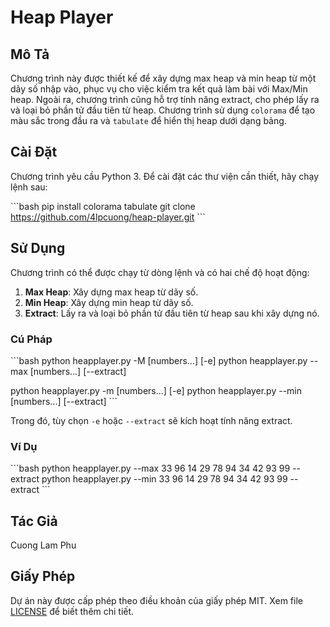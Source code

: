 
# Heap Player

## Mô Tả
Chương trình này được thiết kế để xây dựng max heap và min heap từ một dãy số nhập vào, phục vụ cho việc kiểm tra kết quả làm bài với Max/Min heap. Ngoài ra, chương trình cũng hỗ trợ tính năng extract, cho phép lấy ra và loại bỏ phần tử đầu tiên từ heap. Chương trình sử dụng `colorama` để tạo màu sắc trong đầu ra và `tabulate` để hiển thị heap dưới dạng bảng.

## Cài Đặt
Chương trình yêu cầu Python 3. Để cài đặt các thư viện cần thiết, hãy chạy lệnh sau:

\`\`\`bash
pip install colorama tabulate
git clone https://github.com/4lpcuong/heap-player.git
\`\`\`


## Sử Dụng
Chương trình có thể được chạy từ dòng lệnh và có hai chế độ hoạt động:

1. **Max Heap**: Xây dựng max heap từ dãy số.
2. **Min Heap**: Xây dựng min heap từ dãy số.
3. **Extract**: Lấy ra và loại bỏ phần tử đầu tiên từ heap sau khi xây dựng nó.

### Cú Pháp
\`\`\`bash
python heapplayer.py -M [numbers...] [-e]
python heapplayer.py --max [numbers...] [--extract]

python heapplayer.py -m [numbers...] [-e]
python heapplayer.py --min [numbers...] [--extract]
\`\`\`

Trong đó, tùy chọn `-e` hoặc `--extract` sẽ kích hoạt tính năng extract.

### Ví Dụ
\`\`\`bash
python heapplayer.py --max 33 96 14 29 78 94 34 42 93 99 --extract
python heapplayer.py --min 33 96 14 29 78 94 34 42 93 99 --extract
\`\`\`

## Tác Giả
Cuong Lam Phu

## Giấy Phép
Dự án này được cấp phép theo điều khoản của giấy phép MIT. Xem file [LICENSE](LICENSE) để biết thêm chi tiết.
